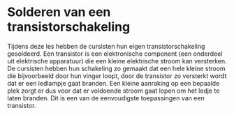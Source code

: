 # Solderen van een transistorschakeling

Tijdens deze les hebben de cursisten hun eigen transistorschakeling gesoldeerd. Een transistor is een elektronische component (een onderdeel uit elektrische apparatuur) die een kleine elektrische stroom kan versterken. De cursisten hebben hun schakeling zo gemaakt dat een hele kleine stroom die bijvoorbeeld door hun vinger loopt, door de transistor zo versterkt wordt dat er een ledlampje gaat branden. Een kleine aanraking op een bepaalde plek zorgt er dus voor dat er voldoende stroom gaat lopen om het ledje te laten branden. Dit is een van de eenvoudigste toepassingen van een transistor.
